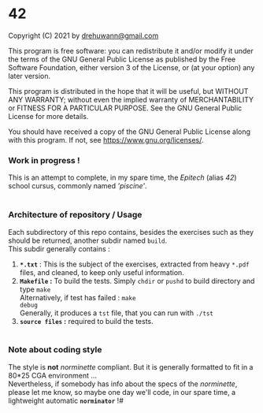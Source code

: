 
# 42

Copyright (C) 2021 by drehuwann@gmail.com

   This program is free software: you can redistribute it and/or modify
   it under the terms of the GNU General Public License as published by
   the Free Software Foundation, either version 3 of the License, or
   (at your option) any later version.
 
   This program is distributed in the hope that it will be useful,
   but WITHOUT ANY WARRANTY; without even the implied warranty of
   MERCHANTABILITY or FITNESS FOR A PARTICULAR PURPOSE.  See the
   GNU General Public License for more details.
 
   You should have received a copy of the GNU General Public License
   along with this program.  If not, see <https://www.gnu.org/licenses/>.
<br>
### Work in progress !
This is an attempt to complete, in my spare time, the <i>Epitech</i>
(alias <i>42</i>) school cursus, commonly named <i>'piscine'</i>.<br>
<br>
### Architecture of repository / Usage
Each subdirectory of this repo contains, besides the exercises such as they
should be returned, another subdir named <code>build</code>.<br>
This subdir generally contains :<br>
1. <b><code>&#42;.txt</code></b> : This is the subject of the exercises,
extracted from heavy <code>*.pdf</code> files, and cleaned, to keep only
useful information.<br>
2. <b><code>Makefile</code> :</b> To build the tests. Simply <code>chdir</code>
 or <code>pushd</code> to build directory and type <code>make</code><br>
 Alternatively, if test has failed : <code>make debug</code><br>
 Generally, it produces a <code>tst</code> file, that you can run with
 <code>./tst</code><br>
3. <b><code>source files</code> :</b> required to build the tests.<br><br>
### Note about coding style
The style is <b>not</b> <i>norminette</i> compliant. But it is generally
formatted to fit in a 80*25 CGA environment ...<br>
Nevertheless, if somebody has info about the specs of the <i>norminette</i>,
please let me know, so maybe one day we'll code, in our spare time, a
lightweight automatic <b><code>norminator</code></b> !#<br>



